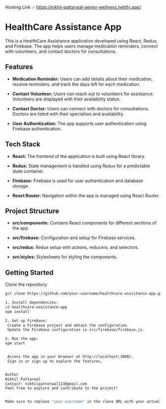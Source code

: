 Hosting Link :- https://nikhil-pattarwal-senior-wellness.netlify.app/

# HealthCare Assistance App

This is a HealthCare Assistance application developed using React, Redux, and Firebase. The app helps users manage medication reminders, connect with volunteers, and contact doctors for consultations.

## Features

- **Medication Reminder:** Users can add details about their medication, receive reminders, and track the days left for each medication.

- **Contact Volunteer:** Users can reach out to volunteers for assistance. Volunteers are displayed with their availability status.

- **Contact Doctor:** Users can connect with doctors for consultations. Doctors are listed with their specialties and availability.

- **User Authentication:** The app supports user authentication using Firebase authentication.

## Tech Stack

- **React:** The frontend of the application is built using React library.

- **Redux:** State management is handled using Redux for a predictable state container.

- **Firebase:** Firebase is used for user authentication and database storage.

- **React Router:** Navigation within the app is managed using React Router.

## Project Structure

- **src/components:** Contains React components for different sections of the app.

- **src/firebase:** Configuration and setup for Firebase services.

- **src/redux:** Redux setup with actions, reducers, and selectors.

- **src/styles:** Stylesheets for styling the components.

## Getting Started

 Clone the repository:

   ```bash
   git clone https://github.com/your-username/healthcare-assistance-app.git

1. Install dependencies: 
   cd healthcare-assistance-app
   npm install

2. Set up Firebase:
    Create a Firebase project and obtain the configuration.
    Update the Firebase configuration in src/firebase/firebase.js. 

3. Run the app: 
   npm start


    Access the app in your browser at http://localhost:3000/.
    Sign in or sign up to explore the features.


Author
Nikhil Pattarwal
Contact: nikhilpatterwal123@gmail.com
Feel free to explore and contribute to the project!


Make sure to replace "your-username" in the clone URL with your actual GitHub username. You can add more sections or details based on your specific needs.
